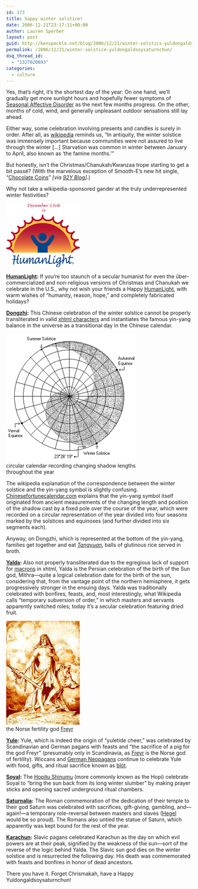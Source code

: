 ```yaml
---
id: 173
title: happy winter solstice!
date: 2006-12-21T23:17:11+00:00
author: Lauren Sperber
layout: post
guid: http://kenspeckle.net/blog/2006/12/21/winter-solstics-yuldongaldsoysaturnchun/
permalink: /2006/12/21/winter-solstice-yuldongaldsoysaturnchun/
dsq_thread_id:
  - "1327020693"
categories:
  - culture
---
```

Yes, that&#8217;s right, it&#8217;s the shortest day of the year: On one hand, we&#8217;ll gradually get more sunlight hours and hopefully fewer symptoms of [Seasonal Affective Disorder](http://familydoctor.org/x1913.xml "familydoctor article") as the next few months progress. On the other, months of cold, wind, and generally unpleasant outdoor sensations still lay ahead.

Either way, some celebration involving presents and candles is surely in order. After all, as [wikipedia](http://en.wikipedia.org/wiki/Winter_Solstice_Celebrations "wikipedia winter solstice celebrations article") reminds us, &#8220;In antiquity, the winter solstice was immensely important because communities were not assured to live through the winter [&#8230;] Starvation was common in winter between January to April, also known as &#8216;the famine months.'&#8221;

But honestly, isn&#8217;t the Christmas/Chanukah/Kwanzaa trope starting to get a bit pass&eacute;? (With the marvelous exception of Smooth-E&#8217;s new hit single, &#8220;[Chocolate Coins](http://www.suburbanhomeboy.com/new_media/coins.html)&#8221; _[via [92Y Blog](http://blog.92y.org/index.php/weblog/item/festival_of_links/)]_.)

Why not take a wikipedia-sponsored gander at the truly underrepresented winter festivities?

<img src="/images/2006/12/humanlight-logo.jpg" alt="humanlight logo" class="leftpic" />

**[HumanLight](http://en.wikipedia.org/wiki/HumanLight):** If you&#8217;re too staunch of a secular humanist for even the &uuml;ber-commercialized and non-religious versions of Christmas and Chanukah we celebrate in the U.S., why not wish your friends a Happy [HumanLight](http://www.humanlight.org/ "official site"), with warm wishes of &#8220;humanity, reason, hope,&#8221; and completely fabricated holidays?

**[Dongzh&igrave;](http://en.wikipedia.org/wiki/D%C5%8Dngzh%C3%AC_Festival):** This Chinese celebration of the winter solstice cannot be properly transliterated in valid [xhtml characters](http://www.digitalmediaminute.com/reference/entity/index.php) <span class="strike">and instantiates the famous yin-yang balance in the universe as a transitional day in the Chinese calendar</span>.

<div class="rightpic" style="width:354px;">
  <a href="http://www.chinesefortunecalendar.com/yinyang.htm"><img src="/images/2006/12/chinese-circular-calendar.gif" alt="chinese circular calendar" /></a>
  <div class="caption">circular calendar recording changing shadow lengths throughout the year</div>
</div>

The wikipedia explanation of the correspondence between the winter solstice and the yin-yang symbol is slightly confusing. [Chinesefortunecalendar.com](http://www.chinesefortunecalendar.com/yinyang.htm) explains that the yin-yang symbol itself originated from ancient measurements of the changing length and position of the shadow cast by a fixed pole over the course of the year, which were recorded on a circular representation of the year divided into four seasons marked by the solstices and equinoxes (and further divided into six segments each).

Anyway, on Dongzh&igrave;, which is represented at the bottom of the yin-yang, families get together and eat [_Tangyuan_](http://en.wikipedia.org/wiki/Tangyuan), balls of glutinous rice served in broth.

**[Yalda](http://en.wikipedia.org/wiki/Yalda):** Also not properly transliterated due to the egregious lack of support for [macrons](http://en.wikipedia.org/wiki/Macron) in xhtml, Yalda is the Persian celebration of the birth of the Sun god, Mithra&mdash;quite a logical celebration date for the birth of the sun, considering that, from the vantage point of the northern hemisphere, it gets progressively stronger in the ensuing days. Yalda was traditionally celebrated with bonfires, feasts, and, most interestingly, what Wikipedia calls &#8220;temporary subversion of order,&#8221; in which masters and servants apparently switched roles; today it&#8217;s a secular celebration featuring dried fruit.

<div class="leftpic">
  <a href="http://en.wikipedia.org/wiki/Freyr"><img src="/images/2006/12/freyr.jpg" alt="norse god of fertility" /></a>
  <div class="caption">the Norse fertility god <a href="http://en.wikipedia.org/wiki/Freyr">Freyr</a></div>
</div>

**[Yule](http://en.wikipedia.org/wiki/Yule):** Yule, which is indeed the origin of &#8220;yuletide cheer,&#8221; was celebrated by Scandinavian and German pagans with feasts and &#8220;the sacrifice of a pig for the god Freyr&#8221; (presumably only in Scandinavia, as [Freyr](http://en.wikipedia.org/wiki/Freyr) is the Norse god of fertility). Wiccans and [German Neopagans](http://en.wikipedia.org/wiki/Germanic_Neopaganism) continue to celebrate Yule with food, gifts, and ritual sacrifice known as [bl&oacute;t](http://en.wikipedia.org/wiki/Bl%C3%B3t).

**[Soyal](http://en.wikipedia.org/wiki/Soyal):** The [Hopitu Shinumu](http://en.wikipedia.org/wiki/Hopi) (more commonly known as the Hopi) celebrate Soyal to &#8220;bring the sun back from its long winter slumber&#8221; by making prayer sticks and opening sacred underground ritual chambers.

**[Saturnalia](http://en.wikipedia.org/wiki/Saturnalia):** The Roman commemoration of the dedication of their temple to their god Saturn was celebrated with sacrifices, gift-giving, gambling, and&mdash;again!&mdash;a temporary role-reversal between masters and slaves ([Hegel](http://en.wikipedia.org/wiki/Master_slave "master-slave dialectic article") would be so proud). The Romans also untied the statue of Saturn, which apparently was kept bound for the rest of the year.

**[Karachun](http://en.wikipedia.org/wiki/Karachun):** Slavic pagans celebrated Karachun as the day on which evil powers are at their peak, signified by the weakness of the sun&mdash;sort of the reverse of the logic behind Yalda. The Slavic sun god dies on the winter solstice and is resurrected the following day. His death was commemorated with feasts and bonfires in honor of dead ancestors.

There you have it. Forget Chrismakah, have a Happy Yuldongaldsoysaturnchun!